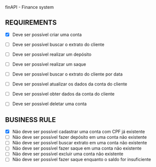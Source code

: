 finAPI - Finance system

## REQUIREMENTS
- [X] Deve ser possível criar uma conta
- [ ] Deve ser possível buscar o extrato do cliente
- [ ] Deve ser possível realizar um depósito
- [ ] Deve ser possível realizar um saque
- [ ] Deve ser possível buscar o extrato do cliente por data
- [ ] Deve ser possível atualizar os dados da conta do cliente
- [ ] Deve ser possível obter dados da conta do cliente
- [ ] Deve ser possível deletar uma conta


## BUSINESS RULE
- [X] Não deve ser possível cadastrar uma conta com CPF já existente
- [ ] Não deve ser possível fazer depósito em uma conta não existente
- [ ] Não deve ser possível buscar extrato em uma conta não existente
- [ ] Não deve ser possível fazer saque em uma conta não existente
- [ ] Não deve ser possível excluir uma conta não existente
- [ ] Não deve ser possível fazer saque enquanto o saldo for insuficiente